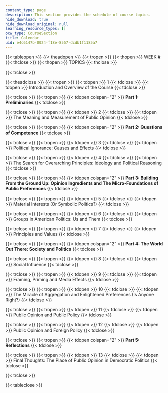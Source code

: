 ```yaml
---
content_type: page
description: This section provides the schedule of course topics.
hide_download: true
hide_download_original: null
learning_resource_types: []
ocw_type: CourseSection
title: Calendar
uid: e4c6147b-0024-f18e-8557-dcdb1f1185a7
---
```


{{< tableopen >}}
{{< theadopen >}}
{{< tropen >}}
{{< thopen >}}
WEEK # 
{{< thclose >}}
{{< thopen >}}
TOPICS
{{< thclose >}}

{{< trclose >}}

{{< theadclose >}}
{{< tropen >}}
{{< tdopen >}}
1
{{< tdclose >}}
{{< tdopen >}}
Introduction and Overview of the Course
{{< tdclose >}}

{{< trclose >}}
{{< tropen >}}
{{< tdopen colspan="2" >}}
**Part 1: Preliminaries**
{{< tdclose >}}

{{< trclose >}}
{{< tropen >}}
{{< tdopen >}}
2
{{< tdclose >}}
{{< tdopen >}}
The Meaning and Measurement of Public Opinion
{{< tdclose >}}

{{< trclose >}}
{{< tropen >}}
{{< tdopen colspan="2" >}}
**Part 2: Questions of Competence**
{{< tdclose >}}

{{< trclose >}}
{{< tropen >}}
{{< tdopen >}}
3
{{< tdclose >}}
{{< tdopen >}}
Political Ignorance: Causes and Effects
{{< tdclose >}}

{{< trclose >}}
{{< tropen >}}
{{< tdopen >}}
4
{{< tdclose >}}
{{< tdopen >}}
The Search for Overarching Principles: Ideology and Political Reasoning
{{< tdclose >}}

{{< trclose >}}
{{< tropen >}}
{{< tdopen colspan="2" >}}
**Part 3: Building From the Ground Up: Opinion Ingredients and The Micro-Foundations of Public Preferences**
{{< tdclose >}}

{{< trclose >}}
{{< tropen >}}
{{< tdopen >}}
5
{{< tdclose >}}
{{< tdopen >}}
Material Interests (Or Symbolic Politics?)
{{< tdclose >}}

{{< trclose >}}
{{< tropen >}}
{{< tdopen >}}
6
{{< tdclose >}}
{{< tdopen >}}
Groups in American Politics: Us and Them
{{< tdclose >}}

{{< trclose >}}
{{< tropen >}}
{{< tdopen >}}
7
{{< tdclose >}}
{{< tdopen >}}
Principles and Values
{{< tdclose >}}

{{< trclose >}}
{{< tropen >}}
{{< tdopen colspan="2" >}}
**Part 4: The World Out There: Society and Politics**
{{< tdclose >}}

{{< trclose >}}
{{< tropen >}}
{{< tdopen >}}
8
{{< tdclose >}}
{{< tdopen >}}
Social Influence
{{< tdclose >}}

{{< trclose >}}
{{< tropen >}}
{{< tdopen >}}
9
{{< tdclose >}}
{{< tdopen >}}
Framing, Priming and Media Effects
{{< tdclose >}}

{{< trclose >}}
{{< tropen >}}
{{< tdopen >}}
10
{{< tdclose >}}
{{< tdopen >}}
The Miracle of Aggregation and Enlightened Preferences (Is Anyone Right?)
{{< tdclose >}}

{{< trclose >}}
{{< tropen >}}
{{< tdopen >}}
11
{{< tdclose >}}
{{< tdopen >}}
Public Opinion and Public Policy
{{< tdclose >}}

{{< trclose >}}
{{< tropen >}}
{{< tdopen >}}
12
{{< tdclose >}}
{{< tdopen >}}
Public Opinion and Foreign Policy
{{< tdclose >}}

{{< trclose >}}
{{< tropen >}}
{{< tdopen colspan="2" >}}
**Part 5: Reflections**
{{< tdclose >}}

{{< trclose >}}
{{< tropen >}}
{{< tdopen >}}
13
{{< tdclose >}}
{{< tdopen >}}
Final Thoughts: The Place of Public Opinion in Democratic Politics
{{< tdclose >}}

{{< trclose >}}

{{< tableclose >}}